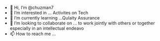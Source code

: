 - 👋 Hi, I’m @chuzman7
- 👀 I’m interested in ... Activites on Tech 
- 🌱 I’m currently learning ...Qulaity Assurance 
- 💞️ I’m looking to collaborate on ... to work jointly with others or together especially in an intellectual endeavo
- 📫 How to reach me ...

<!---
chuzman7/chuzman7 is a ✨ special ✨ repository because its `README.md` (this file) appears on your GitHub profile.
You can click the Preview link to take a look at your changes.
--->
